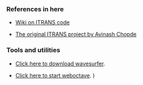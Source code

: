 ### References in here


   - [Wiki on ITRANS code](https://en.wikipedia.org/wiki/ITRANS)

   - [The original ITRANS project by Avinash Chopde](https://www.aczoom.com/itrans/)

### Tools and utilities

   - [Click here to download wavesurfer](https://sourceforge.net/projects/wavesurfer/).

   - [Click here to start weboctave](https://en.wikibooks.org/wiki/Octave_Programming_Tutorial/Getting_started). 
)
